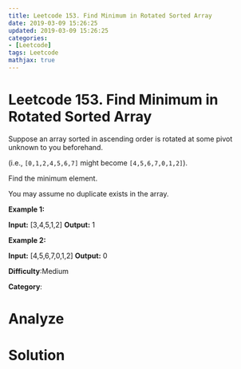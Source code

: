 ```yaml
---
title: Leetcode 153. Find Minimum in Rotated Sorted Array
date: 2019-03-09 15:26:25
updated: 2019-03-09 15:26:25
categories: 
- [Leetcode]
tags: Leetcode
mathjax: true
---
```


# Leetcode 153. Find Minimum in Rotated Sorted Array

Suppose an array sorted in ascending order is rotated at some pivot unknown to you beforehand.

(i.e., `[0,1,2,4,5,6,7]` might become `[4,5,6,7,0,1,2]`).

Find the minimum element.

You may assume no duplicate exists in the array.

**Example 1:**

**Input:** [3,4,5,1,2] 
**Output:** 1

**Example 2:**

**Input:** [4,5,6,7,0,1,2]
**Output:** 0

**Difficulty**:Medium

**Category**:

# Analyze


# Solution

```cpp

```